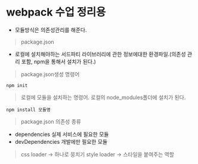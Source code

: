 webpack 수업 정리용
=============
* 모듈방식은 의존성관리를 해준다.

> package.json
* 로컬에 설치해야하는 서드파티 라이브러리에 관한 정보에대한 환경파일.(의존성 관리 포함, npm을 통해서 설치가 된다.)
> package.json생성 명령어
```
npm init
```
> 로컬에 모듈을 설치하는 명령어. 로컬의 node_modules폴더에 설치가 된다.
```
npm install 모듈명
```
> package.json 의존성 종류 
- dependencies 실제 서비스에 필요한 모듈
- devDependencies 개발에만 필요한 모듈

> css loader -> 하나로 뭉치기
> style loader -> 스타일을 붙여주는 역할